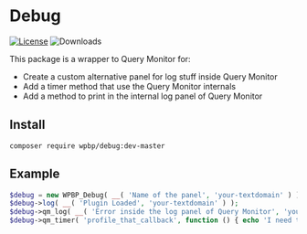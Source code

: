 # Debug
[![License](https://img.shields.io/badge/License-GPL%20v3-blue.svg)](http://www.gnu.org/licenses/gpl-3.0)
![Downloads](https://img.shields.io/packagist/dt/wpbp/debug.svg) 

This package is a wrapper to Query Monitor for:

* Create a custom alternative panel for log stuff inside Query Monitor
* Add a timer method that use the Query Monitor internals
* Add a method to print in the internal log panel of Query Monitor

## Install

`composer require wpbp/debug:dev-master`

## Example

```php
$debug = new WPBP_Debug( __( 'Name of the panel', 'your-textdomain' ) );
$debug->log( __( 'Plugin Loaded', 'your-textdomain' ) );
$debug->qm_log( __( 'Error inside the log panel of Query Monitor', 'your-textdomain' ), 'error' );
$debug->qm_timer( 'profile_that_callback', function () { echo 'I need to be profiled!'; } );
```
